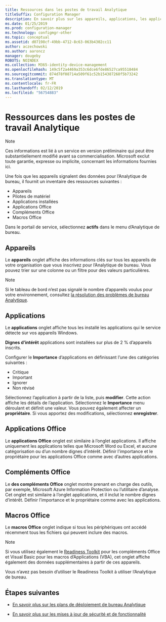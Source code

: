 ```yaml
---
title: Ressources dans les postes de travail Analytique
titleSuffix: Configuration Manager
description: En savoir plus sur les appareils, applications, les applications Office, des compléments Office et les macros Office dans Analytique de bureau.
ms.date: 01/25/2019
ms.prod: configuration-manager
ms.technology: configmgr-other
ms.topic: conceptual
ms.assetid: d07198cf-49bb-4712-8c63-063b4302cc11
author: aczechowski
ms.author: aaroncz
manager: dougeby
ROBOTS: NOINDEX
ms.collection: M365-identity-device-management
ms.openlocfilehash: 149c5f2a4469a353c6dce6fde86527ca95518484
ms.sourcegitcommit: 874d78f08714a509f61c52b154387268f5b73242
ms.translationtype: MT
ms.contentlocale: fr-FR
ms.lasthandoff: 02/12/2019
ms.locfileid: "56754883"
---
```

# <a name="assets-in-desktop-analytics"></a>Ressources dans les postes de travail Analytique 

> [!Note]  
> Ces informations est lié à un service en version préliminaire qui peut être substantiellement modifié avant sa commercialisation. Microsoft exclut toute garantie, expresse ou implicite, concernant les informations fournies ici.  

Une fois que les appareils signalent des données pour l’Analytique de bureau, il fournit un inventaire des ressources suivantes :
- Appareils  
- Pilotes de matériel  
- Applications installées  
- Applications Office  
- Compléments Office  
- Macros Office  

Dans le portail de service, sélectionnez **actifs** dans le menu d’Analytique de bureau.


## <a name="devices"></a>Appareils

Le **appareils** onglet affiche des informations clés sur tous les appareils de votre organisation que vous inscrivez pour l’Analytique de bureau. Vous pouvez trier sur une colonne ou un filtre pour des valeurs particulières.

> [!NOTE]  
> Si le tableau de bord n’est pas signalé le nombre d’appareils voulus pour votre environnement, consultez [la résolution des problèmes de bureau Analytique](/sccm/desktop-analytics/troubleshooting).  



## <a name="apps"></a>Applications

Le **applications** onglet affiche tous les installé les applications qui le service détecte sur vos appareils Windows.

**Dignes d’intérêt** applications sont installées sur plus de 2 % d’appareils inscrits. <!--You can change the threshold of "noteworthy" by {doing something}.--> 

Configurer le **Importance** d’applications en définissant l’une des catégories suivantes :

- Critique
- Important
- Ignorer
- Non révisé

Sélectionnez l’application à partir de la liste, puis **modifier**. Cette action affiche les détails de l’application. Sélectionnez le **Importance** menu déroulant et définit une valeur. Vous pouvez également affecter un **propriétaire**. Si vous apportez des modifications, sélectionnez **enregistrer**. 


## <a name="office-apps"></a>Applications Office

Le **applications Office** onglet est similaire à l’onglet applications. Il affiche uniquement les applications telles que Microsoft Word ou Excel, et aucune catégorisation ou d’un nombre dignes d’intérêt. Définir l’importance et le propriétaire pour les applications Office comme avec d’autres applications.


## <a name="office-add-ins"></a>Compléments Office

Le **des compléments Office** onglet montre prenant en charge des outils, par exemple, Microsoft Azure Information Protection ou l’utilitaire d’analyse. Cet onglet est similaire à l’onglet applications, et il inclut le nombre dignes d’intérêt. Définir l’importance et le propriétaire comme avec les applications. 


## <a name="office-macros"></a>Macros Office

Le **macros Office** onglet indique si tous les périphériques ont accédé récemment tous les fichiers qui peuvent inclure des macros. 

<!-- (For a detailed list of these file types, see [File formats supported in the 2007 Office system (corrected)](https://blogs.technet.microsoft.com/office_resource_kit/2009/04/04/file-formats-supported-in-the-2007-office-system-corrected/) at the Office IT Pro blog.)
 -->

> [!NOTE]  
> Si vous utilisez également le [Readiness Toolkit](https://aka.ms/readinesstoolkit) pour les compléments Office et Visual Basic pour les macros d’Applications (VBA), cet onglet affiche également des données supplémentaires à partir de ces appareils. 
> 
> Vous n’avez pas besoin d’utiliser le Readiness Toolkit à utiliser l’Analytique de bureau.  



## <a name="next-steps"></a>Étapes suivantes

- [En savoir plus sur les plans de déploiement de bureau Analytique](/sccm/desktop-analytics/about-deployment-plans)  

- [En savoir plus sur les mises à jour de sécurité et de fonctionnalité](/sccm/desktop-analytics/about-updates)  

